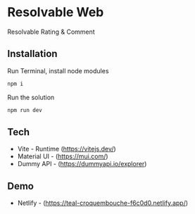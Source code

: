 # Resolvable Web
Resolvable Rating &amp; Comment

## Installation
Run Terminal, install node modules
```sh
npm i
```

Run the solution
```sh
npm run dev
```
## Tech
- Vite - Runtime (https://vitejs.dev/)
- Material UI - (https://mui.com/)
- Dummy API - (https://dummyapi.io/explorer)

## Demo
- Netlify - (https://teal-croquembouche-f6c0d0.netlify.app/)
